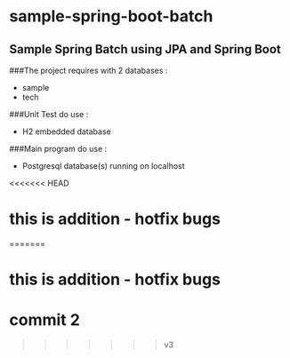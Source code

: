 # sample-spring-boot-batch

## Sample Spring Batch using JPA and Spring Boot

###The project requires with 2 databases :
- sample
- tech

###Unit Test do use :
- H2 embedded database

###Main program do use :
- Postgresql database(s) running on localhost


<<<<<<< HEAD
# this is addition - hotfix bugs
=======
# this is addition - hotfix bugs

# commit 2
>>>>>>> v3
